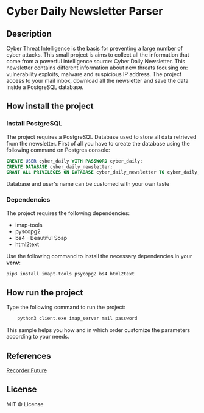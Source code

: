 # Cyber Daily Newsletter Parser

## Description

Cyber Threat Intelligence is the basis for preventing a large number of cyber attacks. This small project is aims to collect all the information that come from a powerful intelligence source: Cyber Daily Newsletter. This newsletter contains different information about new threats focusing on: vulnerability exploits, malware and suspicious IP address. The project access to your mail inbox, download all the newsletter and save the data inside a PostgreSQL database.

## How install the project

### Install PostgreSQL
  
The project requires a PostgreSQL Database used to store all data retrieved from the newsletter. First of all you have to create the database using the following command on Postgres console:
```SQL
CREATE USER cyber_daily WITH PASSWORD cyber_daily;
CREATE DATABASE cyber_daily_newsletter;
GRANT ALL PRIVILEGES ON DATABASE cyber_daily_newsletter TO cyber_daily;
```
Database and user's name can be customed with your own taste

### Dependencies

The project requires the following dependencies:

* imap-tools
* pyscopg2
* bs4 - Beautiful Soap
* html2text

Use the following command to install the necessary dependencies in your **venv**:
```python
pip3 install imapt-tools psycopg2 bs4 html2text
```

## How run the project

Type the following command to run the project:
```python
    python3 client.exe imap_server mail password
```
This sample helps you how and in which order customize the parameters according to your needs.

## References
[Recorder Future](https://www.recordedfuture.com/)

## License
MIT © License